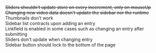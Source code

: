 ~~Sliders shouldn't update store on every incerement, only on mouseUp~~  
~~Changing new video data doesn't update the sidebar nor the runtime~~  
Thumbnails don't work  
Sidebar list contracts upon adding an entry  
Linkfield is enabled in some cases such as changing an entry after submitting  
Sliders don't update when changing entry  
Sidebar button should lock to the bottom of the page